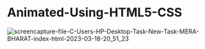 # Animated-Using-HTML5-CSS

![screencapture-file-C-Users-HP-Desktop-Task-New-Task-MERA-BHARAT-index-html-2023-03-18-20_51_23](https://user-images.githubusercontent.com/121854997/226115008-33e9865b-2e1d-4951-b2fd-93a795af159a.png)
